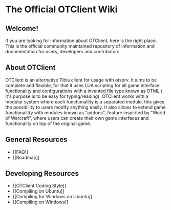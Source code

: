 # The Official OTClient Wiki

## Welcome!
If you are looking for information about OTClient, here is the right place. This is the official community maintained repository of information and documentation for users, developers and contributors.

## About OTClient
OTClient is an alternative Tibia client for usage with otserv.
It aims to be complete and flexible, for that it uses LUA
scripting for all game interface functionality and configurations with a invented file type known as OTML ( it's purpose is to be easy for typing/reading).
OTClient works with a modular system where each functionallity is a separated module,
this gives the possibility to users modify anything easily. It also allows to
extend game functionalitty with modules known as "addons", feature inspirited by "World of Warcraft", where
users can create their own game interfaces and functionality on top of the original game.

## General Resources
* [[FAQ]]
* [[Roadmap]]

## Developing Resources
* [[OTClient Coding Style]]
* [[Compiling on Ubuntu]]
* [[Compiling for Windows on Ubuntu]]
* [[Compiling on Windows]]
